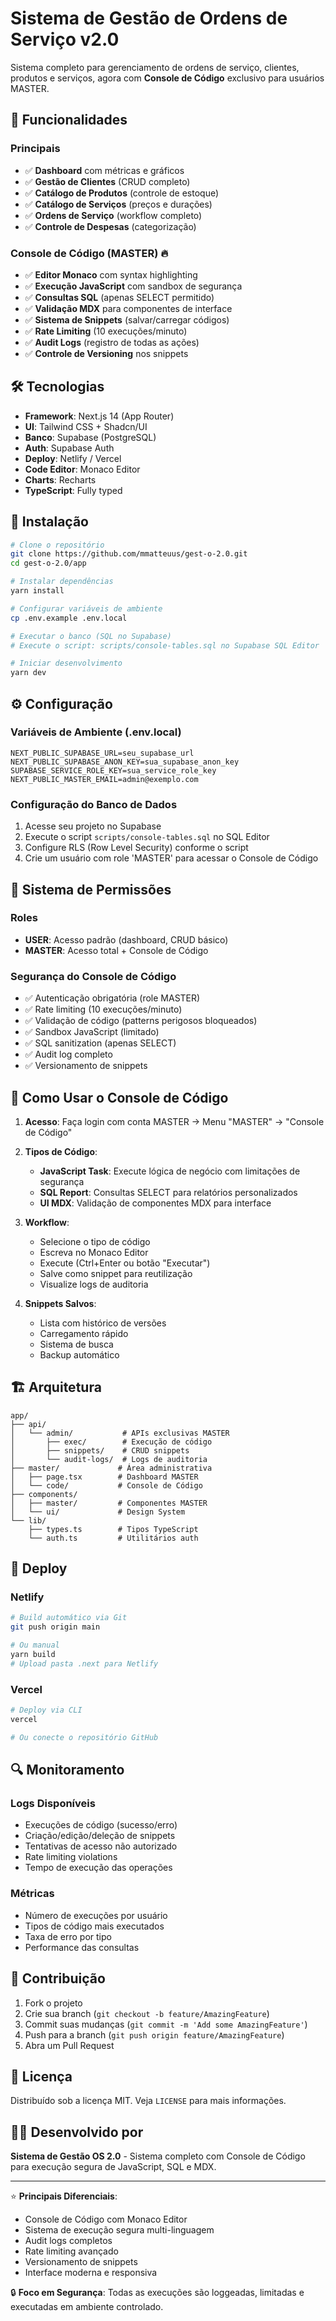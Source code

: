 
# Sistema de Gestão de Ordens de Serviço v2.0

Sistema completo para gerenciamento de ordens de serviço, clientes, produtos e serviços, agora com **Console de Código** exclusivo para usuários MASTER.

## 🚀 Funcionalidades

### Principais
- ✅ **Dashboard** com métricas e gráficos
- ✅ **Gestão de Clientes** (CRUD completo)
- ✅ **Catálogo de Produtos** (controle de estoque)
- ✅ **Catálogo de Serviços** (preços e durações)
- ✅ **Ordens de Serviço** (workflow completo)
- ✅ **Controle de Despesas** (categorização)

### Console de Código (MASTER) 🔥
- ✅ **Editor Monaco** com syntax highlighting
- ✅ **Execução JavaScript** com sandbox de segurança
- ✅ **Consultas SQL** (apenas SELECT permitido)
- ✅ **Validação MDX** para componentes de interface
- ✅ **Sistema de Snippets** (salvar/carregar códigos)
- ✅ **Rate Limiting** (10 execuções/minuto)
- ✅ **Audit Logs** (registro de todas as ações)
- ✅ **Controle de Versioning** nos snippets

## 🛠️ Tecnologias

- **Framework**: Next.js 14 (App Router)
- **UI**: Tailwind CSS + Shadcn/UI
- **Banco**: Supabase (PostgreSQL)
- **Auth**: Supabase Auth
- **Deploy**: Netlify / Vercel
- **Code Editor**: Monaco Editor
- **Charts**: Recharts
- **TypeScript**: Fully typed

## 🔧 Instalação

```bash
# Clone o repositório
git clone https://github.com/mmatteuus/gest-o-2.0.git
cd gest-o-2.0/app

# Instalar dependências
yarn install

# Configurar variáveis de ambiente
cp .env.example .env.local

# Executar o banco (SQL no Supabase)
# Execute o script: scripts/console-tables.sql no Supabase SQL Editor

# Iniciar desenvolvimento
yarn dev
```

## ⚙️ Configuração

### Variáveis de Ambiente (.env.local)
```env
NEXT_PUBLIC_SUPABASE_URL=seu_supabase_url
NEXT_PUBLIC_SUPABASE_ANON_KEY=sua_supabase_anon_key
SUPABASE_SERVICE_ROLE_KEY=sua_service_role_key
NEXT_PUBLIC_MASTER_EMAIL=admin@exemplo.com
```

### Configuração do Banco de Dados
1. Acesse seu projeto no Supabase
2. Execute o script `scripts/console-tables.sql` no SQL Editor
3. Configure RLS (Row Level Security) conforme o script
4. Crie um usuário com role 'MASTER' para acessar o Console de Código

## 🔐 Sistema de Permissões

### Roles
- **USER**: Acesso padrão (dashboard, CRUD básico)
- **MASTER**: Acesso total + Console de Código

### Segurança do Console de Código
- ✅ Autenticação obrigatória (role MASTER)
- ✅ Rate limiting (10 execuções/minuto)
- ✅ Validação de código (patterns perigosos bloqueados)
- ✅ Sandbox JavaScript (limitado)
- ✅ SQL sanitization (apenas SELECT)
- ✅ Audit log completo
- ✅ Versionamento de snippets

## 🎯 Como Usar o Console de Código

1. **Acesso**: Faça login com conta MASTER → Menu "MASTER" → "Console de Código"

2. **Tipos de Código**:
   - **JavaScript Task**: Execute lógica de negócio com limitações de segurança
   - **SQL Report**: Consultas SELECT para relatórios personalizados
   - **UI MDX**: Validação de componentes MDX para interface

3. **Workflow**:
   - Selecione o tipo de código
   - Escreva no Monaco Editor
   - Execute (Ctrl+Enter ou botão "Executar")
   - Salve como snippet para reutilização
   - Visualize logs de auditoria

4. **Snippets Salvos**:
   - Lista com histórico de versões
   - Carregamento rápido
   - Sistema de busca
   - Backup automático

## 🏗️ Arquitetura

```
app/
├── api/
│   └── admin/           # APIs exclusivas MASTER
│       ├── exec/        # Execução de código
│       ├── snippets/    # CRUD snippets
│       └── audit-logs/  # Logs de auditoria
├── master/             # Área administrativa
│   ├── page.tsx        # Dashboard MASTER
│   └── code/           # Console de Código
├── components/
│   ├── master/         # Componentes MASTER
│   └── ui/             # Design System
└── lib/
    ├── types.ts        # Tipos TypeScript
    └── auth.ts         # Utilitários auth
```

## 🚀 Deploy

### Netlify
```bash
# Build automático via Git
git push origin main

# Ou manual
yarn build
# Upload pasta .next para Netlify
```

### Vercel
```bash
# Deploy via CLI
vercel

# Ou conecte o repositório GitHub
```

## 🔍 Monitoramento

### Logs Disponíveis
- Execuções de código (sucesso/erro)
- Criação/edição/deleção de snippets
- Tentativas de acesso não autorizado
- Rate limiting violations
- Tempo de execução das operações

### Métricas
- Número de execuções por usuário
- Tipos de código mais executados
- Taxa de erro por tipo
- Performance das consultas

## 🤝 Contribuição

1. Fork o projeto
2. Crie sua branch (`git checkout -b feature/AmazingFeature`)
3. Commit suas mudanças (`git commit -m 'Add some AmazingFeature'`)
4. Push para a branch (`git push origin feature/AmazingFeature`)
5. Abra um Pull Request

## 📄 Licença

Distribuído sob a licença MIT. Veja `LICENSE` para mais informações.

## 👨‍💻 Desenvolvido por

**Sistema de Gestão OS 2.0** - Sistema completo com Console de Código para execução segura de JavaScript, SQL e MDX.

---

⭐ **Principais Diferenciais**:
- Console de Código com Monaco Editor
- Sistema de execução segura multi-linguagem  
- Audit logs completos
- Rate limiting avançado
- Versionamento de snippets
- Interface moderna e responsiva

🔒 **Foco em Segurança**: Todas as execuções são loggeadas, limitadas e executadas em ambiente controlado.
